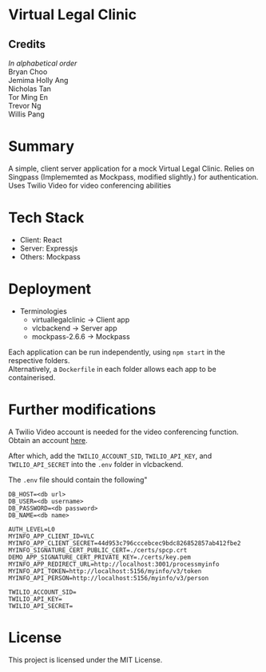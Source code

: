 # Virtual Legal Clinic

## Credits
*In alphabetical order*  
Bryan Choo  
Jemima Holly Ang  
Nicholas Tan  
Tor Ming En  
Trevor Ng  
Willis Pang

# Summary
A simple, client server application for a mock Virtual Legal Clinic. Relies on Singpass (Implememted as Mockpass, modified slightly.) for authentication. Uses Twilio Video for video conferencing abilities

# Tech Stack
* Client: React
* Server: Expressjs
* Others: Mockpass

# Deployment
* Terminologies
    * virtuallegalclinic -> Client app
    * vlcbackend -> Server app
    * mockpass-2.6.6 -> Mockpass
    
Each application can be run independently, using `npm start` in the respective folders.  
Alternatively, a `Dockerfile` in each folder allows each app to be containerised.

# Further modifications
A Twilio Video account is needed for the video conferencing function. Obtain an account  [here](https://www.twilio.com/video).  

After which, add the `TWILIO_ACCOUNT_SID`, `TWILIO_API_KEY`, and `TWILIO_API_SECRET` into the `.env` folder in vlcbackend.

The `.env` file should contain the following"
```
DB_HOST=<db url>
DB_USER=<db username>
DB_PASSWORD=<db password>
DB_NAME=<db name>

AUTH_LEVEL=L0
MYINFO_APP_CLIENT_ID=VLC
MYINFO_APP_CLIENT_SECRET=44d953c796cccebcec9bdc826852857ab412fbe2
MYINFO_SIGNATURE_CERT_PUBLIC_CERT=./certs/spcp.crt
DEMO_APP_SIGNATURE_CERT_PRIVATE_KEY=./certs/key.pem
MYINFO_APP_REDIRECT_URL=http://localhost:3001/processmyinfo
MYINFO_API_TOKEN=http://localhost:5156/myinfo/v3/token
MYINFO_API_PERSON=http://localhost:5156/myinfo/v3/person

TWILIO_ACCOUNT_SID=
TWILIO_API_KEY=
TWILIO_API_SECRET=
```

# License
This project is licensed under the MIT License.